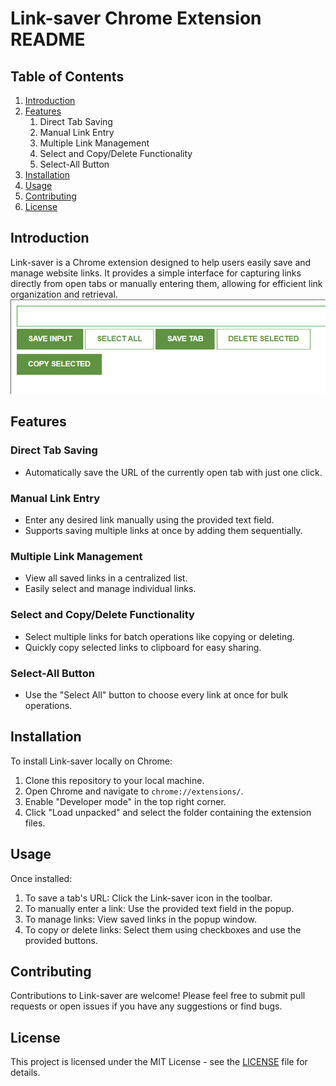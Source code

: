 # Link-saver Chrome Extension README

## Table of Contents

1. [Introduction](#introduction)
2. [Features](#features)
   1. Direct Tab Saving
   2. Manual Link Entry
   3. Multiple Link Management
   4. Select and Copy/Delete Functionality
   5. Select-All Button
3. [Installation](#installation)
4. [Usage](#usage)
5. [Contributing](#contributing)
6. [License](#license)

## Introduction

Link-saver is a Chrome extension designed to help users easily save and manage website links. It provides a simple interface for capturing links directly from open tabs or manually entering them, allowing for efficient link organization and retrieval.
<img src = "preview.png">
</br>

## Features

### Direct Tab Saving

- Automatically save the URL of the currently open tab with just one click.

### Manual Link Entry

- Enter any desired link manually using the provided text field.
- Supports saving multiple links at once by adding them sequentially.

### Multiple Link Management

- View all saved links in a centralized list.
- Easily select and manage individual links.

### Select and Copy/Delete Functionality

- Select multiple links for batch operations like copying or deleting.
- Quickly copy selected links to clipboard for easy sharing.

### Select-All Button

- Use the "Select All" button to choose every link at once for bulk operations.

## Installation

To install Link-saver locally on Chrome:

1. Clone this repository to your local machine.
2. Open Chrome and navigate to `chrome://extensions/`.
3. Enable "Developer mode" in the top right corner.
4. Click "Load unpacked" and select the folder containing the extension files.

## Usage

Once installed:

1. To save a tab's URL: Click the Link-saver icon in the toolbar.
2. To manually enter a link: Use the provided text field in the popup.
3. To manage links: View saved links in the popup window.
4. To copy or delete links: Select them using checkboxes and use the provided buttons.

## Contributing

Contributions to Link-saver are welcome! Please feel free to submit pull requests or open issues if you have any suggestions or find bugs.

## License

This project is licensed under the MIT License - see the [LICENSE](LICENSE) file for details.
